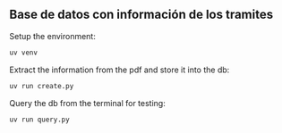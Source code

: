 ## Base de datos con información de los tramites

Setup the environment:

```bash
uv venv
```

Extract the information from the pdf and store it into the db:

```bash
uv run create.py
```

Query the db from the terminal for testing:

```bash
uv run query.py
```

